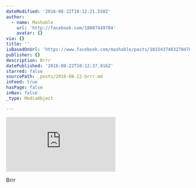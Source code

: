 ```yaml
---
dateModified: '2016-08-22T10:12:21.550Z'
author:
  - name: Mashable
    url: 'http://facebook.com/18807449704'
    avatar: {}
via: {}
title: ''
isBasedOnUrl: 'https://www.facebook.com/mashable/posts/10154374032704705'
publisher: {}
description: Brrr
datePublished: '2016-08-22T10:12:37.916Z'
starred: false
sourcePath: _posts/2016-08-22-brrr.md
inFeed: true
hasPage: false
inNav: false
_type: MediaObject

---
```

![Nope.](https://imgflo.herokuapp.com/graph/vahj1ThiexotieMo/7618b9f9e8f9a5c919edf7530e3498b3/noop.php?input=https%3A%2F%2Fexternal.xx.fbcdn.net%2Fsafe_image.php%3Fd%3DAQCs9D6nNe0yjDiC%26w%3D158%26h%3D158%26url%3Dhttp%253A%252F%252Fa.amz.mshcdn.com%252Fmedia%252FZgkyMDE2LzA4LzIyLzg5L0FQXzExMjgxMzc4MTcwNS5lODEzZS5qcGcKcAl0aHVtYgkxMjAweDYzMAplCWpwZw%252Fc783a3bb%252F051%252FAP_112813781705.jpg)

Brrr